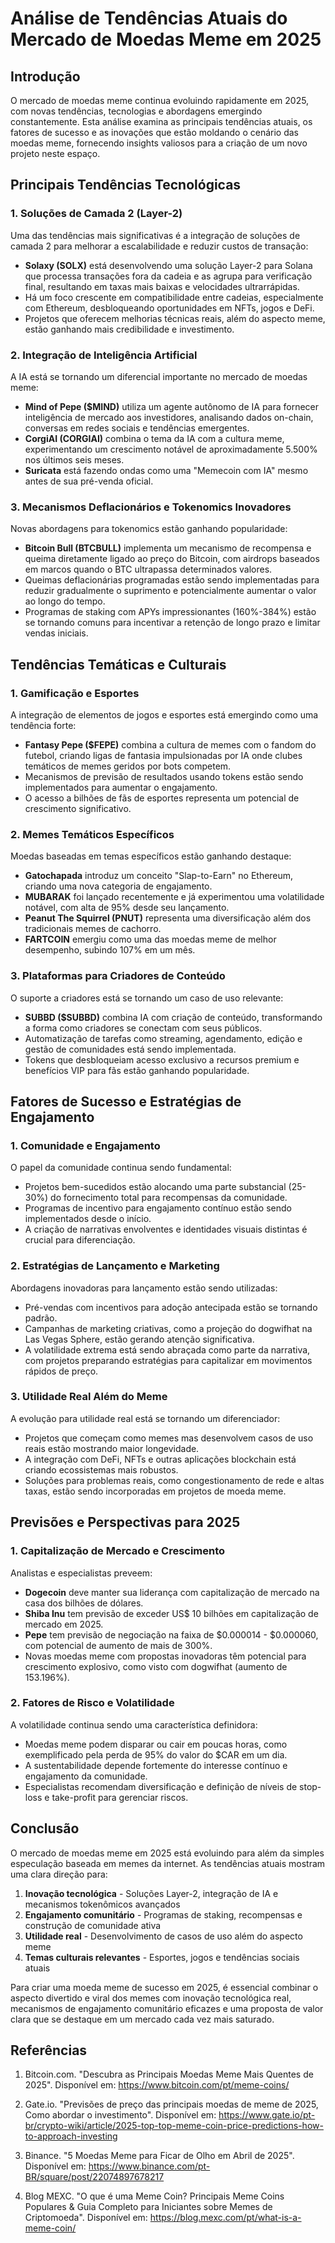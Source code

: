 # Análise de Tendências Atuais do Mercado de Moedas Meme em 2025

## Introdução

O mercado de moedas meme continua evoluindo rapidamente em 2025, com novas tendências, tecnologias e abordagens emergindo constantemente. Esta análise examina as principais tendências atuais, os fatores de sucesso e as inovações que estão moldando o cenário das moedas meme, fornecendo insights valiosos para a criação de um novo projeto neste espaço.

## Principais Tendências Tecnológicas

### 1. Soluções de Camada 2 (Layer-2)

Uma das tendências mais significativas é a integração de soluções de camada 2 para melhorar a escalabilidade e reduzir custos de transação:

- **Solaxy (SOLX)** está desenvolvendo uma solução Layer-2 para Solana que processa transações fora da cadeia e as agrupa para verificação final, resultando em taxas mais baixas e velocidades ultrarrápidas.
- Há um foco crescente em compatibilidade entre cadeias, especialmente com Ethereum, desbloqueando oportunidades em NFTs, jogos e DeFi.
- Projetos que oferecem melhorias técnicas reais, além do aspecto meme, estão ganhando mais credibilidade e investimento.

### 2. Integração de Inteligência Artificial

A IA está se tornando um diferencial importante no mercado de moedas meme:

- **Mind of Pepe ($MIND)** utiliza um agente autônomo de IA para fornecer inteligência de mercado aos investidores, analisando dados on-chain, conversas em redes sociais e tendências emergentes.
- **CorgiAI (CORGIAI)** combina o tema da IA com a cultura meme, experimentando um crescimento notável de aproximadamente 5.500% nos últimos seis meses.
- **Suricata** está fazendo ondas como uma "Memecoin com IA" mesmo antes de sua pré-venda oficial.

### 3. Mecanismos Deflacionários e Tokenomics Inovadores

Novas abordagens para tokenomics estão ganhando popularidade:

- **Bitcoin Bull (BTCBULL)** implementa um mecanismo de recompensa e queima diretamente ligado ao preço do Bitcoin, com airdrops baseados em marcos quando o BTC ultrapassa determinados valores.
- Queimas deflacionárias programadas estão sendo implementadas para reduzir gradualmente o suprimento e potencialmente aumentar o valor ao longo do tempo.
- Programas de staking com APYs impressionantes (160%-384%) estão se tornando comuns para incentivar a retenção de longo prazo e limitar vendas iniciais.

## Tendências Temáticas e Culturais

### 1. Gamificação e Esportes

A integração de elementos de jogos e esportes está emergindo como uma tendência forte:

- **Fantasy Pepe ($FEPE)** combina a cultura de memes com o fandom do futebol, criando ligas de fantasia impulsionadas por IA onde clubes temáticos de memes geridos por bots competem.
- Mecanismos de previsão de resultados usando tokens estão sendo implementados para aumentar o engajamento.
- O acesso a bilhões de fãs de esportes representa um potencial de crescimento significativo.

### 2. Memes Temáticos Específicos

Moedas baseadas em temas específicos estão ganhando destaque:

- **Gatochapada** introduz um conceito "Slap-to-Earn" no Ethereum, criando uma nova categoria de engajamento.
- **MUBARAK** foi lançado recentemente e já experimentou uma volatilidade notável, com alta de 95% desde seu lançamento.
- **Peanut The Squirrel (PNUT)** representa uma diversificação além dos tradicionais memes de cachorro.
- **FARTCOIN** emergiu como uma das moedas meme de melhor desempenho, subindo 107% em um mês.

### 3. Plataformas para Criadores de Conteúdo

O suporte a criadores está se tornando um caso de uso relevante:

- **SUBBD ($SUBBD)** combina IA com criação de conteúdo, transformando a forma como criadores se conectam com seus públicos.
- Automatização de tarefas como streaming, agendamento, edição e gestão de comunidades está sendo implementada.
- Tokens que desbloqueiam acesso exclusivo a recursos premium e benefícios VIP para fãs estão ganhando popularidade.

## Fatores de Sucesso e Estratégias de Engajamento

### 1. Comunidade e Engajamento

O papel da comunidade continua sendo fundamental:

- Projetos bem-sucedidos estão alocando uma parte substancial (25-30%) do fornecimento total para recompensas da comunidade.
- Programas de incentivo para engajamento contínuo estão sendo implementados desde o início.
- A criação de narrativas envolventes e identidades visuais distintas é crucial para diferenciação.

### 2. Estratégias de Lançamento e Marketing

Abordagens inovadoras para lançamento estão sendo utilizadas:

- Pré-vendas com incentivos para adoção antecipada estão se tornando padrão.
- Campanhas de marketing criativas, como a projeção do dogwifhat na Las Vegas Sphere, estão gerando atenção significativa.
- A volatilidade extrema está sendo abraçada como parte da narrativa, com projetos preparando estratégias para capitalizar em movimentos rápidos de preço.

### 3. Utilidade Real Além do Meme

A evolução para utilidade real está se tornando um diferenciador:

- Projetos que começam como memes mas desenvolvem casos de uso reais estão mostrando maior longevidade.
- A integração com DeFi, NFTs e outras aplicações blockchain está criando ecossistemas mais robustos.
- Soluções para problemas reais, como congestionamento de rede e altas taxas, estão sendo incorporadas em projetos de moeda meme.

## Previsões e Perspectivas para 2025

### 1. Capitalização de Mercado e Crescimento

Analistas e especialistas preveem:

- **Dogecoin** deve manter sua liderança com capitalização de mercado na casa dos bilhões de dólares.
- **Shiba Inu** tem previsão de exceder US$ 10 bilhões em capitalização de mercado em 2025.
- **Pepe** tem previsão de negociação na faixa de $0.000014 - $0.000060, com potencial de aumento de mais de 300%.
- Novas moedas meme com propostas inovadoras têm potencial para crescimento explosivo, como visto com dogwifhat (aumento de 153.196%).

### 2. Fatores de Risco e Volatilidade

A volatilidade continua sendo uma característica definidora:

- Moedas meme podem disparar ou cair em poucas horas, como exemplificado pela perda de 95% do valor do $CAR em um dia.
- A sustentabilidade depende fortemente do interesse contínuo e engajamento da comunidade.
- Especialistas recomendam diversificação e definição de níveis de stop-loss e take-profit para gerenciar riscos.

## Conclusão

O mercado de moedas meme em 2025 está evoluindo para além da simples especulação baseada em memes da internet. As tendências atuais mostram uma clara direção para:

1. **Inovação tecnológica** - Soluções Layer-2, integração de IA e mecanismos tokenômicos avançados
2. **Engajamento comunitário** - Programas de staking, recompensas e construção de comunidade ativa
3. **Utilidade real** - Desenvolvimento de casos de uso além do aspecto meme
4. **Temas culturais relevantes** - Esportes, jogos e tendências sociais atuais

Para criar uma moeda meme de sucesso em 2025, é essencial combinar o aspecto divertido e viral dos memes com inovação tecnológica real, mecanismos de engajamento comunitário eficazes e uma proposta de valor clara que se destaque em um mercado cada vez mais saturado.

## Referências

1. Bitcoin.com. "Descubra as Principais Moedas Meme Mais Quentes de 2025". Disponível em: https://www.bitcoin.com/pt/meme-coins/

2. Gate.io. "Previsões de preço das principais moedas de meme de 2025, Como abordar o investimento". Disponível em: https://www.gate.io/pt-br/crypto-wiki/article/2025-top-top-meme-coin-price-predictions-how-to-approach-investing

3. Binance. "5 Moedas Meme para Ficar de Olho em Abril de 2025". Disponível em: https://www.binance.com/pt-BR/square/post/22074897678217

4. Blog MEXC. "O que é uma Meme Coin? Principais Meme Coins Populares & Guia Completo para Iniciantes sobre Memes de Criptomoeda". Disponível em: https://blog.mexc.com/pt/what-is-a-meme-coin/

